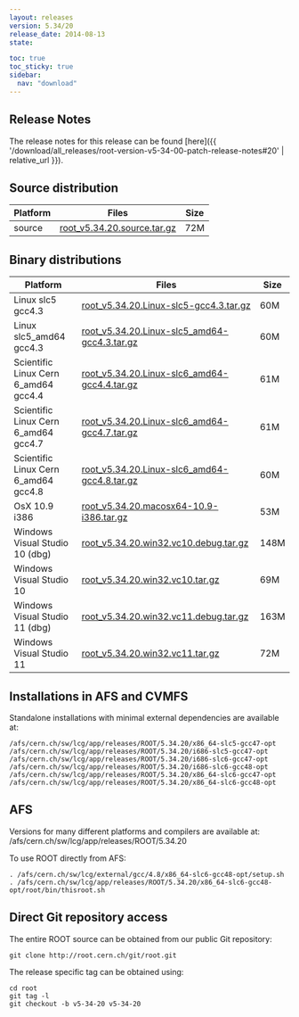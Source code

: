 ```yaml
---
layout: releases
version: 5.34/20
release_date: 2014-08-13
state:

toc: true
toc_sticky: true
sidebar:
  nav: "download"
---
```



## Release Notes

The release notes for this release can be found [here]({{ '/download/all_releases/root-version-v5-34-00-patch-release-notes#20' | relative_url }}).

## Source distribution

| Platform       | Files | Size |
|-----------|-------|-----|
| source | [root_v5.34.20.source.tar.gz](https://root.cern.ch/download/root_v5.34.20.source.tar.gz) |  72M |


## Binary distributions

| Platform       | Files | Size |
|-----------|-------|-----|
| Linux slc5 gcc4.3 | [root_v5.34.20.Linux-slc5-gcc4.3.tar.gz](https://root.cern.ch/download/root_v5.34.20.Linux-slc5-gcc4.3.tar.gz) |  60M |
| Linux slc5_amd64 gcc4.3 | [root_v5.34.20.Linux-slc5_amd64-gcc4.3.tar.gz](https://root.cern.ch/download/root_v5.34.20.Linux-slc5_amd64-gcc4.3.tar.gz) |  60M |
| Scientific Linux Cern 6_amd64 gcc4.4 | [root_v5.34.20.Linux-slc6_amd64-gcc4.4.tar.gz](https://root.cern.ch/download/root_v5.34.20.Linux-slc6_amd64-gcc4.4.tar.gz) |  61M |
| Scientific Linux Cern 6_amd64 gcc4.7 | [root_v5.34.20.Linux-slc6_amd64-gcc4.7.tar.gz](https://root.cern.ch/download/root_v5.34.20.Linux-slc6_amd64-gcc4.7.tar.gz) |  61M |
| Scientific Linux Cern 6_amd64 gcc4.8 | [root_v5.34.20.Linux-slc6_amd64-gcc4.8.tar.gz](https://root.cern.ch/download/root_v5.34.20.Linux-slc6_amd64-gcc4.8.tar.gz) |  60M |
| OsX 10.9 i386 | [root_v5.34.20.macosx64-10.9-i386.tar.gz](https://root.cern.ch/download/root_v5.34.20.macosx64-10.9-i386.tar.gz) |  53M |
| Windows Visual Studio 10 (dbg) | [root_v5.34.20.win32.vc10.debug.tar.gz](https://root.cern.ch/download/root_v5.34.20.win32.vc10.debug.tar.gz) | 148M |
| Windows Visual Studio 10 | [root_v5.34.20.win32.vc10.tar.gz](https://root.cern.ch/download/root_v5.34.20.win32.vc10.tar.gz) |  69M |
| Windows Visual Studio 11 (dbg) | [root_v5.34.20.win32.vc11.debug.tar.gz](https://root.cern.ch/download/root_v5.34.20.win32.vc11.debug.tar.gz) | 163M |
| Windows Visual Studio 11 | [root_v5.34.20.win32.vc11.tar.gz](https://root.cern.ch/download/root_v5.34.20.win32.vc11.tar.gz) |  72M |



## Installations in AFS and CVMFS
Standalone installations with minimal external dependencies are available at:
~~~
/afs/cern.ch/sw/lcg/app/releases/ROOT/5.34.20/x86_64-slc5-gcc47-opt
/afs/cern.ch/sw/lcg/app/releases/ROOT/5.34.20/i686-slc5-gcc47-opt
/afs/cern.ch/sw/lcg/app/releases/ROOT/5.34.20/i686-slc6-gcc47-opt
/afs/cern.ch/sw/lcg/app/releases/ROOT/5.34.20/i686-slc6-gcc48-opt
/afs/cern.ch/sw/lcg/app/releases/ROOT/5.34.20/x86_64-slc6-gcc47-opt
/afs/cern.ch/sw/lcg/app/releases/ROOT/5.34.20/x86_64-slc6-gcc48-opt
~~~

## AFS
Versions for many different platforms and compilers are available at:
/afs/cern.ch/sw/lcg/app/releases/ROOT/5.34.20

To use ROOT directly from AFS:
~~~
. /afs/cern.ch/sw/lcg/external/gcc/4.8/x86_64-slc6-gcc48-opt/setup.sh
. /afs/cern.ch/sw/lcg/app/releases/ROOT/5.34.20/x86_64-slc6-gcc48-opt/root/bin/thisroot.sh
~~~

## Direct Git repository access
The entire ROOT source can be obtained from our public Git repository:

~~~
git clone http://root.cern.ch/git/root.git
~~~
The release specific tag can be obtained using:
~~~
cd root
git tag -l
git checkout -b v5-34-20 v5-34-20
~~~
